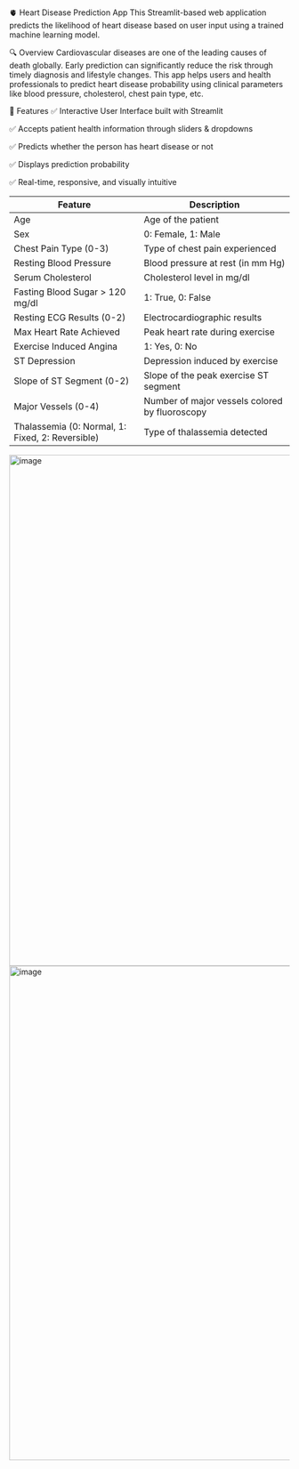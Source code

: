 🫀 Heart Disease Prediction App
This Streamlit-based web application predicts the likelihood of heart disease based on user input using a trained machine learning model.

🔍 Overview
Cardiovascular diseases are one of the leading causes of death globally. Early prediction can significantly reduce the risk through timely diagnosis and lifestyle changes. This app helps users and health professionals to predict heart disease probability using clinical parameters like blood pressure, cholesterol, chest pain type, etc.

🚀 Features
✅ Interactive User Interface built with Streamlit

✅ Accepts patient health information through sliders & dropdowns

✅ Predicts whether the person has heart disease or not

✅ Displays prediction probability

✅ Real-time, responsive, and visually intuitive

| Feature                                          | Description                                    |
| ------------------------------------------------ | ---------------------------------------------- |
| Age                                              | Age of the patient                             |
| Sex                                              | 0: Female, 1: Male                             |
| Chest Pain Type (0-3)                            | Type of chest pain experienced                 |
| Resting Blood Pressure                           | Blood pressure at rest (in mm Hg)              |
| Serum Cholesterol                                | Cholesterol level in mg/dl                     |
| Fasting Blood Sugar > 120 mg/dl                  | 1: True, 0: False                              |
| Resting ECG Results (0-2)                        | Electrocardiographic results                   |
| Max Heart Rate Achieved                          | Peak heart rate during exercise                |
| Exercise Induced Angina                          | 1: Yes, 0: No                                  |
| ST Depression                                    | Depression induced by exercise                 |
| Slope of ST Segment (0-2)                        | Slope of the peak exercise ST segment          |
| Major Vessels (0-4)                              | Number of major vessels colored by fluoroscopy |
| Thalassemia (0: Normal, 1: Fixed, 2: Reversible) | Type of thalassemia detected                   |


<img width="1919" height="919" alt="image" src="https://github.com/user-attachments/assets/612a85aa-7bb5-4fe6-9e5f-f8360b3a5509" />
<img width="1913" height="889" alt="image" src="https://github.com/user-attachments/assets/e1f89386-69df-4793-a133-0b24fd91e7fd" />
